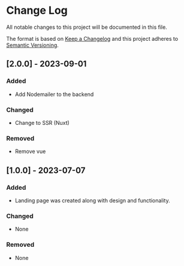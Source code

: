 # Change Log

All notable changes to this project will be documented in this file.

The format is based on [Keep a Changelog](http://keepachangelog.com/)
and this project adheres to [Semantic Versioning](http://semver.org/).

## [2.0.0] - 2023-09-01

### Added

- Add Nodemailer to the backend

### Changed

- Change to SSR (Nuxt)

### Removed

- Remove vue

## [1.0.0] - 2023-07-07

### Added

- Landing page was created along with design and functionality.

### Changed

- None

### Removed

- None

